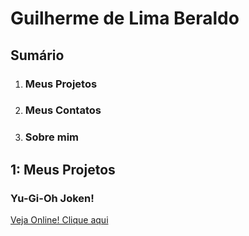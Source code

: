 <h1> Guilherme de Lima Beraldo </h1>
<h2>Sumário</h2>
<ol>
  <li><h3>Meus Projetos</h3></li>
  <li><h3>Meus Contatos</h3></li>
  <li><h3>Sobre mim</h3></li>
</ol>

<h2>1: Meus Projetos</h2>
<h3>Yu-Gi-Oh Joken!</h3>

[Veja Online! Clique aqui](https://guilherme-beraldo.github.io/yu-gi-oh-joken/)
